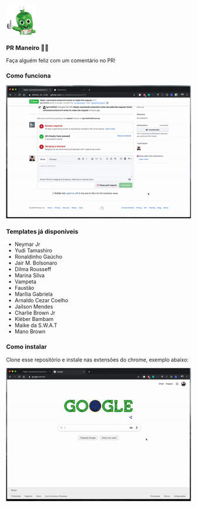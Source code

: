 <img style="" src="icon.png" width="80" />

### PR Maneiro 👍🏻  
Faça alguém feliz com um comentário no PR!

### Como funciona

![demo 1](assets/demo-1.gif)

### Templates já disponíveis

- Neymar Jr
- Yudi Tamashiro
- Ronaldinho Gaúcho
- Jair M. Bolsonaro
- Dilma Rousseff
- Marina Silva
- Vampeta
- Faustão
- Marília Gabriela
- Arnaldo Cezar Coelho
- Jailson Mendes
- Charlie Brown Jr
- Kléber Bambam
- Maike da S.W.A.T
- Mano Brown

### Como instalar

Clone esse repositório e instale nas extensões do chrome, exemplo abaixo:

![demo 2](assets/demo-2.gif)
